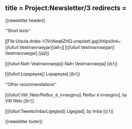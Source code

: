 title = Project:Newsletter/3
redirects =
---

<div style="font-family:Helvetica Neue,sans-serif;font-size:14px;max-width:400px;line-height:1.4;">
{{newsletter header}}

'''Short texts'''

[[File:Ursula-drake-1OVcNeq6ZHQ-unsplash.jpg|300px|link={{fullurl:Vestmannaeyjar}}|alt=]]
[{{fullurl:Vestmannaeyjar}} Vestmannaeyjar] {{a2}}

[{{fullurl:Nafn Vestmannaeyja}} Nafn Vestmannaeyja] {{b1}}

[{{fullurl:Lopapeysa}} Lopapeysa] {{b1}}

'''Other recommendations'''

[{{fullurl:Villi_Neto/Reiður_á_innsoginu}} Reiður á innsoginu], by Villi Neto {{b1}}

[{{fullurl:Tweets/Imba/Ligeglad}} Ligeglad], by Imba {{c1}}

{{newsletter footer}}
</div>